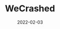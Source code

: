 --- 
title: "WeCrashed"
excerpt: ""
slug: wecrashed
category: "Watch"
subcategory: "Series"
date: 2022-02-03
listingOnly: true
tags:
 - documentary
 - Netherlands
 - education
---   